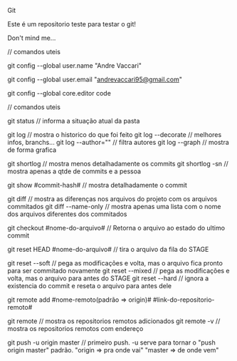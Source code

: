 Git

Este é um repositorio teste para testar o git!

Don't mind me...

// comandos uteis

git config --global user.name "Andre Vaccari"

git config --global user.email "andrevaccari95@gmail.com"

git config --global core.editor code

// comandos uteis

git status // informa a situação atual da pasta

git log // mostra o historico do que foi feito
git log --decorate // melhores infos, branchs...
git log --author="" // filtra autores
git log --graph // mostra de forma grafica

git shortlog // mostra menos detalhadamente os commits
git shortlog -sn // mostra apenas a qtde de commits e a pessoa

git show #commit-hash# // mostra detalhadamente o commit

git diff // mostra as diferenças nos arquivos do projeto com os arquivos commitados
git diff --name-only // mostra apenas uma lista com o nome dos arquivos diferentes dos commitados

git checkout #nome-do-arquivo# // Retorna o arquivo ao estado do ultimo commit

git reset HEAD #nome-do-arquivo# // tira o arquivo da fila do STAGE

git reset --soft // pega as modificações e volta, mas o arquivo fica pronto para ser commitado novamente
git reset --mixed // pega as modificações e volta, mas o arquivo para antes do STAGE
git reset --hard // ignora a existencia do commit e reseta o arquivo para antes dele

git remote add #nome-remoto(padrão => origin)# #link-do-repositorio-remoto#

git remote // mostra os repositorios remotos adicionados
git remote -v // mostra os repositorios remotos com endereço

git push -u origin master // primeiro push. -u serve para tornar o "push origin master" padrão. "origin => pra onde vai" "master => de onde vem"